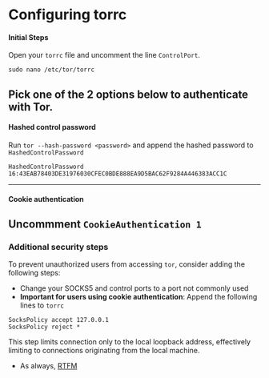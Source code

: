 # Configuring torrc
#### Initial Steps
Open your `torrc` file and uncomment the line `ControlPort`.
```
sudo nano /etc/tor/torrc
```
Pick one of the 2 options below to authenticate with Tor.
---
#### Hashed control password
Run `tor --hash-password <password>` and append the hashed password to `HashedControlPassword`
```
HashedControlPassword 16:43EAB78403DE31976030CFEC0BDE888EA9D5BAC62F9284A446383ACC1C
```
---
#### Cookie authentication
Uncommment `CookieAuthentication 1`
---
### Additional security steps
To prevent unauthorized users from accessing `tor`, consider adding the following steps:
- Change your SOCKS5 and control ports to a port not commonly used
- **Important for users using cookie authentication**: Append the following lines to `torrc`
```
SocksPolicy accept 127.0.0.1
SocksPolicy reject *
```
This step limits connection only to the local loopback address, effectively limiting to connections originating from the local machine.
- As always, [RTFM](https://tor.void.gr/docs/tor-manual.html.en "RTFM")
